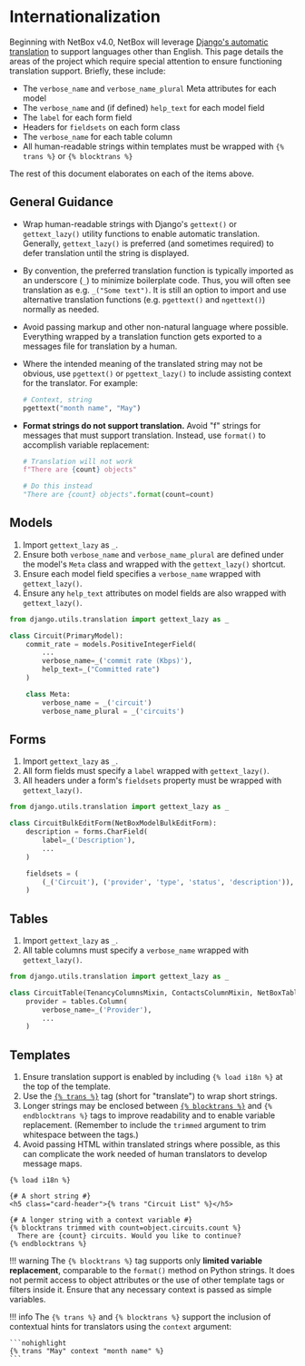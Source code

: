 # Internationalization

Beginning with NetBox v4.0, NetBox will leverage [Django's automatic translation](https://docs.djangoproject.com/en/stable/topics/i18n/translation/) to support languages other than English. This page details the areas of the project which require special attention to ensure functioning translation support. Briefly, these include:

* The `verbose_name` and `verbose_name_plural` Meta attributes for each model
* The `verbose_name` and (if defined) `help_text` for each model field
* The `label` for each form field
* Headers for `fieldsets` on each form class
* The `verbose_name` for each table column
* All human-readable strings within templates must be wrapped with `{% trans %}` or `{% blocktrans %}`

The rest of this document elaborates on each of the items above.

## General Guidance

* Wrap human-readable strings with Django's `gettext()` or `gettext_lazy()` utility functions to enable automatic translation. Generally, `gettext_lazy()` is preferred (and sometimes required) to defer translation until the string is displayed.

* By convention, the preferred translation function is typically imported as an underscore (`_`) to minimize boilerplate code. Thus, you will often see translation as e.g. `_("Some text")`. It is still an option to import and use alternative translation functions (e.g. `pgettext()` and `ngettext()`) normally as needed.

* Avoid passing markup and other non-natural language where possible. Everything wrapped by a translation function gets exported to a messages file for translation by a human.

* Where the intended meaning of the translated string may not be obvious, use `pgettext()` or `pgettext_lazy()` to include assisting context for the translator. For example:

    ```python
    # Context, string
    pgettext("month name", "May")
    ```

* **Format strings do not support translation.** Avoid "f" strings for messages that must support translation. Instead, use `format()` to accomplish variable replacement:

    ```python
    # Translation will not work
    f"There are {count} objects"
    
    # Do this instead
    "There are {count} objects".format(count=count)
    ```

## Models

1. Import `gettext_lazy` as `_`.
2. Ensure both `verbose_name` and `verbose_name_plural` are defined under the model's `Meta` class and wrapped with the `gettext_lazy()` shortcut.
3. Ensure each model field specifies a `verbose_name` wrapped with `gettext_lazy()`.
4. Ensure any `help_text` attributes on model fields are also wrapped with `gettext_lazy()`.

```python
from django.utils.translation import gettext_lazy as _

class Circuit(PrimaryModel):
    commit_rate = models.PositiveIntegerField(
        ...
        verbose_name=_('commit rate (Kbps)'),
        help_text=_("Committed rate")
    )

    class Meta:
        verbose_name = _('circuit')
        verbose_name_plural = _('circuits')
```

## Forms

1. Import `gettext_lazy` as `_`.
2. All form fields must specify a `label` wrapped with `gettext_lazy()`.
3. All headers under a form's `fieldsets` property must be wrapped with `gettext_lazy()`.

```python
from django.utils.translation import gettext_lazy as _

class CircuitBulkEditForm(NetBoxModelBulkEditForm):
    description = forms.CharField(
        label=_('Description'),
        ...
    )

    fieldsets = (
        (_('Circuit'), ('provider', 'type', 'status', 'description')),
    )
```

## Tables

1. Import `gettext_lazy` as `_`.
2. All table columns must specify a `verbose_name` wrapped with `gettext_lazy()`.

```python
from django.utils.translation import gettext_lazy as _

class CircuitTable(TenancyColumnsMixin, ContactsColumnMixin, NetBoxTable):
    provider = tables.Column(
        verbose_name=_('Provider'),
        ...
    )
```

## Templates

1. Ensure translation support is enabled by including `{% load i18n %}` at the top of the template.
2. Use the [`{% trans %}`](https://docs.djangoproject.com/en/stable/topics/i18n/translation/#translate-template-tag) tag (short for "translate") to wrap short strings.
3. Longer strings may be enclosed between [`{% blocktrans %}`](https://docs.djangoproject.com/en/stable/topics/i18n/translation/#blocktranslate-template-tag) and `{% endblocktrans %}` tags to improve readability and to enable variable replacement. (Remember to include the `trimmed` argument to trim whitespace between the tags.)
4. Avoid passing HTML within translated strings where possible, as this can complicate the work needed of human translators to develop message maps.

```
{% load i18n %}

{# A short string #}
<h5 class="card-header">{% trans "Circuit List" %}</h5>

{# A longer string with a context variable #}
{% blocktrans trimmed with count=object.circuits.count %}
  There are {count} circuits. Would you like to continue?
{% endblocktrans %}
```

!!! warning
    The `{% blocktrans %}` tag supports only **limited variable replacement**, comparable to the `format()` method on Python strings. It does not permit access to object attributes or the use of other template tags or filters inside it. Ensure that any necessary context is passed as simple variables.

!!! info
    The `{% trans %}` and `{% blocktrans %}` support the inclusion of contextual hints for translators using the `context` argument:

    ```nohighlight
    {% trans "May" context "month name" %}
    ```
